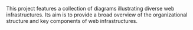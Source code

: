 This project features a collection of diagrams illustrating diverse web infrastructures. Its aim is to provide a broad overview of the organizational structure and key components of web infrastructures.
